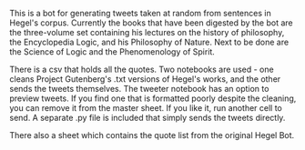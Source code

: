 This is a bot for generating tweets taken at random from sentences in Hegel's corpus. Currently the books that have been digested by the bot are the three-volume set containing his lectures on the history of philosophy, the Encyclopedia Logic, and his Philosophy of Nature. Next to be done are the Science of Logic and the Phenomenology of Spirit.

There is a csv that holds all the quotes. Two notebooks are used - one cleans Project Gutenberg's .txt versions of Hegel's works, and the other sends the tweets themselves. The tweeter notebook has an option to preview tweets. If you find one that is formatted poorly despite the cleaning, you can remove it from the master sheet. If you like it, run another cell to send. A separate .py file is included that simply sends the tweets directly.

There also a sheet which contains the quote list from the original Hegel Bot.

